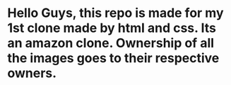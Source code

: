# Hello Guys, this repo is made for my 1st clone made by html and css. Its an amazon clone. Ownership of all the images goes to their respective owners.
 
